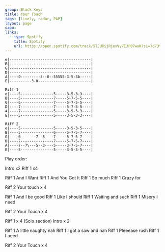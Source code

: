 ```yaml
---
group: Black Keys
title: Your Touch
tags: [lively, radar, PAP]
layout: page
capo: 
links: 
  - type: Spotify
    title: Spotify
    url: https://open.spotify.com/track/5lJUXSjRjevVy7I3P87wuK?si=7d73fb4284544329
---
```


```
e|-------------------------------------|
B|-------------------------------------|
G|-------------------------------------|
D|-------------------------------------|
A|----0---------3--0--55555-3-5-3b-----|
E|----------3-0------------------------|

Riff 1
e|----5---------------5-----3-5-3-3----|
B|----5---------------7-----5-7-5-5----|
G|----6---------------7-----5-7-5-5----|
D|----7---------------7-----5-7-5-5----|
A|----7---------------5-----3-5-3-3----|
E|----5---------------5-----3-5-3-3----|

Riff 2
e|----5---------------5-----3-5-3-5----|
B|----5---------------6-----5-7-5-7----|
G|----6-------7--5----7-----5-7-5-7----|
D|----7---------------7-----5-7-5-7----|
A|----7--7\---5--3----5-----3-7-5-7----|
E|----5---------------5-----3-5-3-5----|
```

Play order:

Intro   x2
Riff 1  x4

Riff 1
 And I Want
Riff 1
 And You Got It
Riff 1
 So much
Riff 1
 Crazy for

Riff 2
Your touch  x 4

Riff 1
And I be good
Riff 1
Like I should
Riff 1
Waiting and such
Riff 1
Misery I need

Riff 2
Your Touch  x 4

Riff 1 x 4 (Solo section)
Intro  x 2

Riff 1
A little naughty nah
Riff 1
I got a saw and nah
Riff 1
Pleeease rush
Riff 1
I need

Riff 2
Your Touch  x 4

